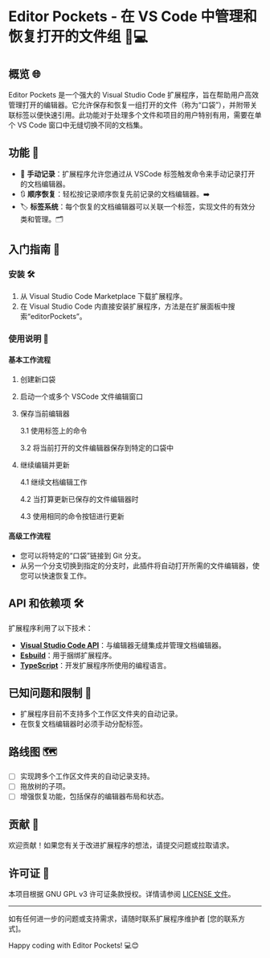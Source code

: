 # Editor Pockets - 在 VS Code 中管理和恢复打开的文件组 📁💻

## 概览 🌐

Editor Pockets 是一个强大的 Visual Studio Code 扩展程序，旨在帮助用户高效管理打开的编辑器。它允许保存和恢复一组打开的文件（称为“口袋”），并附带关联标签以便快速引用。此功能对于处理多个文件和项目的用户特别有用，需要在单个 VS Code 窗口中无缝切换不同的文档集。

## 功能 🚀

- 📝 **手动记录**：扩展程序允许您通过从 VSCode 标签触发命令来手动记录打开的文档编辑器。
- 🔃 **顺序恢复**：轻松按记录顺序恢复先前记录的文档编辑器。➡️
- 🏷️ **标签系统**：每个恢复的文档编辑器可以关联一个标签，实现文件的有效分类和管理。🗂️

## 入门指南 🏁

### 安装 🛠️

1. 从 Visual Studio Code Marketplace 下载扩展程序。
2. 在 Visual Studio Code 内直接安装扩展程序，方法是在扩展面板中搜索“editorPockets”。

### 使用说明 📖

#### 基本工作流程
1. 创建新口袋
2. 启动一个或多个 VSCode 文件编辑窗口
3. 保存当前编辑器

   3.1 使用标签上的命令

   3.2 将当前打开的文件编辑器保存到特定的口袋中

4. 继续编辑并更新

   4.1 继续文档编辑工作

   4.2 当打算更新已保存的文件编辑器时
   
   4.3 使用相同的命令按钮进行更新

#### 高级工作流程
   - 您可以将特定的“口袋”链接到 Git 分支。
   - 从另一个分支切换到指定的分支时，此插件将自动打开所需的文件编辑器，使您可以快速恢复工作。

## API 和依赖项 🛠️

扩展程序利用了以下技术：

- **[Visual Studio Code API](https://code.visualstudio.com/)**：与编辑器无缝集成并管理文档编辑器。
- **[Esbuild](https://github.com/evanw/esbuild)**：用于捆绑扩展程序。
- **[TypeScript](https://www.typescriptlang.org/)**：开发扩展程序所使用的编程语言。

## 已知问题和限制 🚧

- 扩展程序目前不支持多个工作区文件夹的自动记录。
- 在恢复文档编辑器时必须手动分配标签。

## 路线图 🗺️
- [ ] 实现跨多个工作区文件夹的自动记录支持。
- [ ] 拖放树的子项。
- [ ] 增强恢复功能，包括保存的编辑器布局和状态。

## 贡献 🤝

欢迎贡献！如果您有关于改进扩展程序的想法，请提交问题或拉取请求。

## 许可证 📜

本项目根据 GNU GPL v3 许可证条款授权。详情请参阅 [LICENSE 文件](LICENSE)。

---

如有任何进一步的问题或支持需求，请随时联系扩展程序维护者 [您的联系方式]。

Happy coding with Editor Pockets! 💻😊